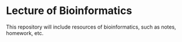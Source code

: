 # Lecture of Bioinformatics

 This repository will include resources of bioinformatics, such as notes, homework, etc.
